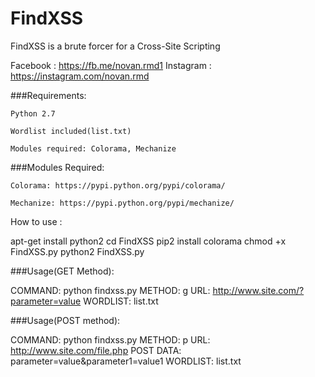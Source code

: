# FindXSS
FindXSS is a brute forcer for a Cross-Site Scripting

Facebook : https://fb.me/novan.rmd1
Instagram : https://instagram.com/novan.rmd

###Requirements:

    Python 2.7

    Wordlist included(list.txt)

    Modules required: Colorama, Mechanize

###Modules Required:

    Colorama: https://pypi.python.org/pypi/colorama/

    Mechanize: https://pypi.python.org/pypi/mechanize/


How to use :

apt-get install python2
cd FindXSS
pip2 install colorama
chmod +x FindXSS.py
python2 FindXSS.py

###Usage(GET Method):

COMMAND:  python findxss.py
METHOD:   g
URL:      http://www.site.com/?parameter=value
WORDLIST: list.txt

###Usage(POST method):

COMMAND:   python findxss.py
METHOD:    p
URL:       http://www.site.com/file.php
POST DATA: parameter=value&parameter1=value1
WORDLIST:  list.txt

